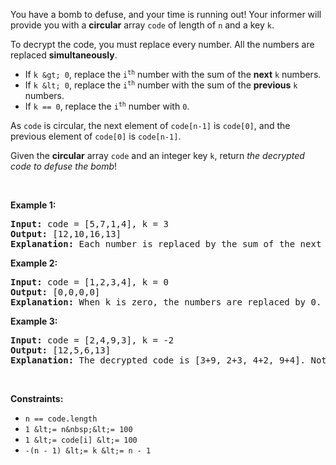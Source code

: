 You have a bomb to defuse, and your time is running out! Your informer will provide you with a __circular__ array `` code ``&nbsp;of length of `` n ``&nbsp;and a key `` k ``.

To decrypt the code, you must replace every number. All the numbers are replaced __simultaneously__.

*   If `` k &gt; 0 ``, replace the <code>i<sup>th</sup></code> number with the sum of the __next__ `` k `` numbers.
*   If `` k &lt; 0 ``, replace the <code>i<sup>th</sup></code> number with the sum of the __previous__ `` k `` numbers.
*   If `` k == 0 ``, replace the <code>i<sup>th</sup></code> number with `` 0 ``.

As `` code `` is circular, the next element of `` code[n-1] `` is `` code[0] ``, and the previous element of `` code[0] `` is `` code[n-1] ``.

Given the __circular__ array `` code `` and an integer key `` k ``, return _the decrypted code to defuse the bomb_!

&nbsp;

__Example 1:__

<pre>
<strong>Input:</strong> code = [5,7,1,4], k = 3
<strong>Output:</strong> [12,10,16,13]
<strong>Explanation:</strong> Each number is replaced by the sum of the next 3 numbers. The decrypted code is [7+1+4, 1+4+5, 4+5+7, 5+7+1]. Notice that the numbers wrap around.
</pre>

__Example 2:__

<pre>
<strong>Input:</strong> code = [1,2,3,4], k = 0
<strong>Output:</strong> [0,0,0,0]
<strong>Explanation:</strong> When k is zero, the numbers are replaced by 0. 
</pre>

__Example 3:__

<pre>
<strong>Input:</strong> code = [2,4,9,3], k = -2
<strong>Output:</strong> [12,5,6,13]
<strong>Explanation:</strong> The decrypted code is [3+9, 2+3, 4+2, 9+4]. Notice that the numbers wrap around again. If k is negative, the sum is of the <strong>previous</strong> numbers.
</pre>

&nbsp;

__Constraints:__

*   `` n == code.length ``
*   `` 1 &lt;= n&nbsp;&lt;= 100 ``
*   `` 1 &lt;= code[i] &lt;= 100 ``
*   `` -(n - 1) &lt;= k &lt;= n - 1 ``